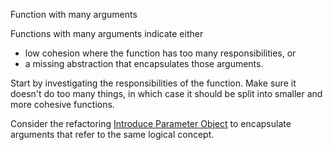 Function with many arguments

Functions with many arguments indicate either

- low cohesion where the function has too many responsibilities, or
- a missing abstraction that encapsulates those arguments.

Start by investigating the responsibilities of the function. Make sure it doesn't do too many things, in which case it should be split into smaller and more cohesive functions.

Consider the refactoring [Introduce Parameter Object](https://refactoring.com/catalog/introduceParameterObject.html) to encapsulate arguments that refer to the same logical concept.